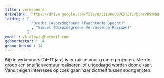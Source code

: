 ```yaml
---
title : verkenners
drivelink : https://drive.google.com/file/d/111OKwdp765TJTIrpcxrPD9mMeHYd0SVL/preview
leiding : [
            "Brecht (Avocadogroene Afwachtende Specht)"
            , "Samuel (Diepzeegroene Verrassende Raccoon)"
          ]
email : vk.alowis@hotmail.com
geboortestart : 14
geboorteeind : 14
---
```


Bij de verkenners (14–17 jaar) is er ruimte voor grotere projecten.
Met de groep een snuifje avontuur realiseren, of uitgedaagd worden door elkaar.
Vanuit eigen interesses op zoek gaan naar zichzelf tussen soortgenoten.

